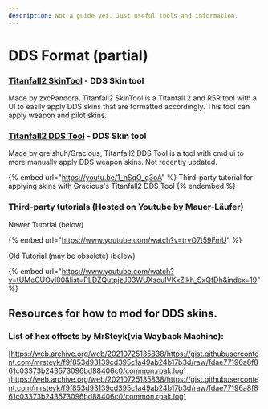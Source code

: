 ```yaml
---
description: Not a guide yet. Just useful tools and information.
---
```


# DDS Format (partial)

### [Titanfall2 SkinTool](https://github.com/zxcPandora/Titanfall2-SkinTool) - DDS Skin tool

Made by zxcPandora, Titanfall2 SkinTool is a Titanfall 2 and R5R tool with a UI to easily apply DDS skins that are formatted accordingly. This tool can apply weapon and pilot skins.

### [Titanfall2 DDS Tool](https://github.com/greishuhs/Titanfall2-DDS-Tool) - DDS Skin tool

Made by greishuh/Gracious, Titanfall2 DDS Tool is a tool with cmd ui to more manually apply DDS weapon skins. Not recently updated.

{% embed url="https://youtu.be/1_nSqO_q3oA" %}
Third-party tutorial for applying skins with Gracious's Titanfall2 DDS Tool
{% endembed %}

### Third-party tutorials (Hosted on Youtube by Mauer-Läufer)

Newer Tutorial (below)

{% embed url="https://www.youtube.com/watch?v=trvO7t59FmU" %}

Old Tutorial (may be obsolete) (below)

{% embed url="https://www.youtube.com/watch?v=tUMeCUOyI00&list=PLDZQutpjzJ03WUXscuIVKxZlkh_SxQfDh&index=19" %}

## Resources for how to mod for DDS skins.

### List of hex offsets by MrSteyk(via Wayback Machine):&#x20;

[https://web.archive.org/web/20210725135838/https://gist.githubusercontent.com/mrsteyk/f9f853d93139cd395c1a49ab24b17b3d/raw/fdae77196a8f861c03373b243573096bd88406c0/common.rpak.log](https://web.archive.org/web/20210725135838/https://gist.githubusercontent.com/mrsteyk/f9f853d93139cd395c1a49ab24b17b3d/raw/fdae77196a8f861c03373b243573096bd88406c0/common.rpak.log)
